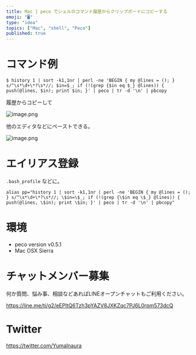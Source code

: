 ```yaml
---
title: Mac | peco でシェルのコマンド履歴からクリップボードにコピーする
emoji: "🖥"
type: "idea"
topics: ["Mac", "shell", "Peco"]
published: true
---
```


# コマンド例

```
$ history 1 | sort -k1,1nr | perl -ne 'BEGIN { my @lines = (); } s/^\s*\d+\*?\s*//; $in=$_; if (!(grep {$in eq $_} @lines)) { push(@lines, $in); print $in; }' | peco | tr -d '\n' | pbcopy
```

履歴からコピーして

![image.png](https://qiita-image-store.s3.amazonaws.com/0/89618/e40a1243-2303-cb45-2892-27a623094bc9.png)

他のエディタなどにペーストできる。

![image.png](https://qiita-image-store.s3.amazonaws.com/0/89618/51dc9a62-6a93-4939-f3d1-4eec37b94b7f.png)

# エイリアス登録

`.bash_profile` などに。

```
alias pp="history 1 | sort -k1,1nr | perl -ne 'BEGIN { my @lines = (); } s/^\s*\d+\*?\s*//; \$in=\$_; if (!(grep {\$in eq \$_} @lines)) { push(@lines, \$in); print \$in; }' | peco | tr -d '\n' | pbcopy"
```

# 環境

- peco version v0.5.1
- Mac OSX Sierra








<!-- Update From Qiita API -->

# チャットメンバー募集


何か質問、悩み事、相談などあればLINEオープンチャットもご利用ください。

https://line.me/ti/g2/eEPltQ6Tzh3pYAZV8JXKZqc7PJ6L0rpm573dcQ





# Twitter


https://twitter.com/YumaInaura


<!-- Update From Qiita API -->


